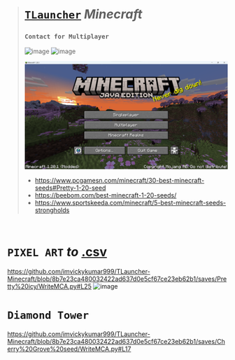 ># [`TLauncher`](https://tlauncher.org/en/) ***Minecraft***
>### `Contact for Multiplayer`
>![image](https://github.com/imvickykumar999/TLauncher-Minecraft/assets/50515418/b02dc5eb-885a-4961-a5a5-96ba7f2d0aea)
>![image](https://github.com/user-attachments/assets/265afc9f-6491-4026-a549-27236755109f)
>
>![ss](https://github.com/imvickykumar999/TLauncher-Minecraft/blob/main/TLauncher.png?raw=true)
>- https://www.pcgamesn.com/minecraft/30-best-minecraft-seeds#Pretty-1-20-seed
>- https://beebom.com/best-minecraft-1-20-seeds/
>- https://www.sportskeeda.com/minecraft/5-best-minecraft-seeds-strongholds

<br>

# `PIXEL ART` ***to*** [.csv](https://www.minecraft-dot.pictures/)
    
https://github.com/imvickykumar999/TLauncher-Minecraft/blob/8b7e23ca480032422ad637d0e5cf67ce23eb62b1/saves/Pretty%20icy/WriteMCA.py#L25
![image](https://github.com/imvickykumar999/TLauncher-Minecraft/assets/50515418/44a28fd6-f5ba-4593-91c6-b55c5d302a24)

# `Diamond Tower`

https://github.com/imvickykumar999/TLauncher-Minecraft/blob/8b7e23ca480032422ad637d0e5cf67ce23eb62b1/saves/Cherry%20Grove%20seed/WriteMCA.py#L17
